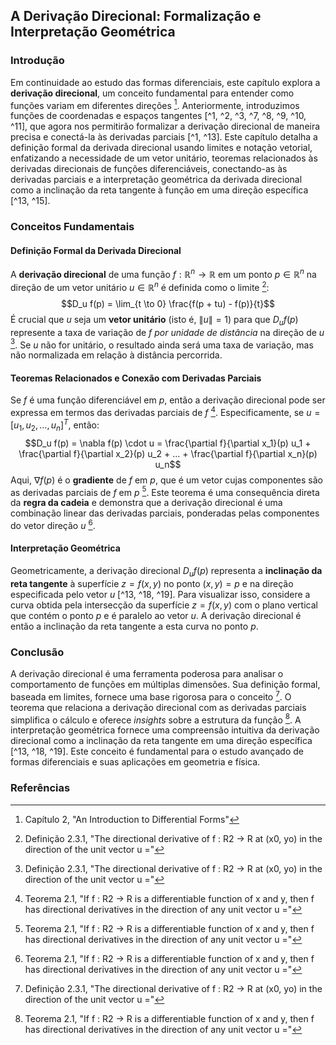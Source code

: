 ## A Derivação Direcional: Formalização e Interpretação Geométrica

### Introdução
Em continuidade ao estudo das formas diferenciais, este capítulo explora a **derivação direcional**, um conceito fundamental para entender como funções variam em diferentes direções [^1]. Anteriormente, introduzimos funções de coordenadas e espaços tangentes [^1, ^2, ^3, ^7, ^8, ^9, ^10, ^11], que agora nos permitirão formalizar a derivação direcional de maneira precisa e conectá-la às derivadas parciais [^1, ^13]. Este capítulo detalha a definição formal da derivada direcional usando limites e notação vetorial, enfatizando a necessidade de um vetor unitário, teoremas relacionados às derivadas direcionais de funções diferenciáveis, conectando-as às derivadas parciais e a interpretação geométrica da derivada direcional como a inclinação da reta tangente à função em uma direção específica [^13, ^15].

### Conceitos Fundamentais

#### Definição Formal da Derivada Direcional
A **derivação direcional** de uma função $f: \mathbb{R}^n \to \mathbb{R}$ em um ponto $p \in \mathbb{R}^n$ na direção de um vetor unitário $u \in \mathbb{R}^n$ é definida como o limite [^15]:
$$D_u f(p) = \lim_{t \to 0} \frac{f(p + tu) - f(p)}{t}$$
É crucial que $u$ seja um **vetor unitário** (isto é, $\|u\| = 1$) para que $D_u f(p)$ represente a taxa de variação de $f$ *por unidade de distância* na direção de $u$ [^15]. Se $u$ não for unitário, o resultado ainda será uma taxa de variação, mas não normalizada em relação à distância percorrida.

#### Teoremas Relacionados e Conexão com Derivadas Parciais
Se $f$ é uma função diferenciável em $p$, então a derivação direcional pode ser expressa em termos das derivadas parciais de $f$ [^16]. Especificamente, se $u = [u_1, u_2, ..., u_n]^T$, então:
$$D_u f(p) = \nabla f(p) \cdot u = \frac{\partial f}{\partial x_1}(p) u_1 + \frac{\partial f}{\partial x_2}(p) u_2 + ... + \frac{\partial f}{\partial x_n}(p) u_n$$
Aqui, $\nabla f(p)$ é o **gradiente** de $f$ em $p$, que é um vetor cujas componentes são as derivadas parciais de $f$ em $p$ [^16]. Este teorema é uma consequência direta da **regra da cadeia** e demonstra que a derivação direcional é uma combinação linear das derivadas parciais, ponderadas pelas componentes do vetor direção $u$ [^16].

#### Interpretação Geométrica
Geometricamente, a derivação direcional $D_u f(p)$ representa a **inclinação da reta tangente** à superfície $z = f(x, y)$ no ponto $(x, y) = p$ e na direção especificada pelo vetor $u$ [^13, ^18, ^19]. Para visualizar isso, considere a curva obtida pela intersecção da superfície $z = f(x, y)$ com o plano vertical que contém o ponto $p$ e é paralelo ao vetor $u$. A derivação direcional é então a inclinação da reta tangente a esta curva no ponto $p$.

### Conclusão
A derivação direcional é uma ferramenta poderosa para analisar o comportamento de funções em múltiplas dimensões. Sua definição formal, baseada em limites, fornece uma base rigorosa para o conceito [^15]. O teorema que relaciona a derivação direcional com as derivadas parciais simplifica o cálculo e oferece *insights* sobre a estrutura da função [^16]. A interpretação geométrica fornece uma compreensão intuitiva da derivação direcional como a inclinação da reta tangente em uma direção específica [^13, ^18, ^19]. Este conceito é fundamental para o estudo avançado de formas diferenciais e suas aplicações em geometria e física.

### Referências
[^1]: Capítulo 2, "An Introduction to Differential Forms"
[^2]: Seção 2.1, "Coordinate Functions"
[^3]: Seção 2.2, "Tangent Spaces and Vector Fields"
[^7]: Fig. 2.8, "Here a small portion of a one-sphere, or circle, S¹ is zoomed in on to show that locally the manifold S¹ looks like R1"
[^8]: Fig. 2.11, "Here a curve is pictured with tangent lines drown at several points"
[^9]: Fig. 2.14, "The manifold S¹ along with a number of tangent lines depicted (top left). The manifold S2 along with a number of tangent planes depicted (top right). The manifold T along with a number of tangent planes depicted (bottom). For both manifolds S² and T several vectors in each tangent plane are also depicted"
[^10]: Fig. 2.15, "The manifold R2 along with the tangent spaces Tp, R2 at seven different points. A few vectors in each tangent space are shown"
[^11]: Fig. 2.16, "The manifold R³ along with the tangent spaces Tp; R3 at seven different points. A few vectors in each tangent space are shown"
[^13]: Seção 2.3, "Directional Derivatives"
[^15]: Definição 2.3.1, "The directional derivative of f : R2 → R at (x0, yo) in the direction of the unit vector u ="
[^16]: Teorema 2.1, "If f : R2 → R is a differentiable function of x and y, then f has directional derivatives in the direction of any unit vector u ="
[^18]: Fig. 2.25, "The tangent plane T (xo, yo) to f (x, y) at point (xo, yo, f (xo, yo))"
[^19]: Fig. 2.26, "The tangent plane to f (x, y) at the point (x0, yo) shown with the tangent line in the direction v = ae1 + be2"
<!-- END -->